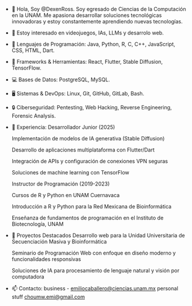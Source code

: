 - 👋 Hola, Soy @DexenRoss. Soy egresado de Ciencias de la Computación en la UNAM. Me apasiona desarrollar soluciones tecnológicas innovadoras y estoy constantemente aprendiendo nuevas tecnologías.
- 👀 Estoy interesado en videojuegos, IAs, LLMs y desarrolo web.
- 🌱 Lenguajes de Programación: Java, Python, R, C, C++, JavaScript, CSS, HTML, Dart.
- 🚀 Frameworks & Herramientas: React, Flutter, Stable Diffusion, TensorFlow.
- 💻 Bases de Datos: PostgreSQL, MySQL.
- 🖥️ Sistemas & DevOps: Linux, Git, GitHub, GitLab, Bash.
- 🔒 Ciberseguridad: Pentesting, Web Hacking, Reverse Engineering, Forensic Analysis.
- 💼 Experiencia:
    Desarrollador Junior (2025)

    Implementación de modelos de IA generativa (Stable Diffusion)

    Desarrollo de aplicaciones multiplataforma con Flutter/Dart

    Integración de APIs y configuración de conexiones VPN seguras

    Soluciones de machine learning con TensorFlow

    Instructor de Programación (2019-2023)

    Cursos de R y Python en UNAM Cuernavaca

    Introducción a R y Python para la Red Mexicana de Bioinformática

    Enseñanza de fundamentos de programación en el Instituto de Biotecnología, UNAM
  
- 🌟 Proyectos Destacados
    Desarrollo web para la Unidad Universitaria de Secuenciación Masiva y Bioinformática

    Seminario de Programación Web con enfoque en diseño moderno y funcionalidades responsivas

    Soluciones de IA para procesamiento de lenguaje natural y visión por computadora
  
- 📫 Contacto: business - emiliocaballero@ciencias.unam.mx
                       personal stuff choumw.emi@gmail.com

<!---
EmilioCaballero99/EmilioCaballero99 is a ✨ special ✨ repository because its `README.md` (this file) appears on your GitHub profile.
You can click the Preview link to take a look at your changes.
--->
